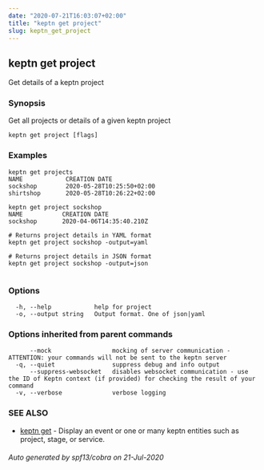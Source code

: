 ```yaml
---
date: "2020-07-21T16:03:07+02:00"
title: "keptn get project"
slug: keptn_get_project
---
```

## keptn get project

Get details of a keptn project

### Synopsis

Get all projects or details of a given keptn project

```
keptn get project [flags]
```

### Examples

```
keptn get projects
NAME            CREATION DATE
sockshop        2020-05-28T10:25:50+02:00
shirtshop       2020-05-28T10:26:22+02:00
	
keptn get project sockshop
NAME           CREATION DATE                 
sockshop       2020-04-06T14:35:40.210Z

# Returns project details in YAML format
keptn get project sockshop -output=yaml

# Returns project details in JSON format
keptn get project sockshop -output=json
	
```

### Options

```
  -h, --help            help for project
  -o, --output string   Output format. One of json|yaml
```

### Options inherited from parent commands

```
      --mock                 mocking of server communication - ATTENTION: your commands will not be sent to the keptn server
  -q, --quiet                suppress debug and info output
      --suppress-websocket   disables websocket communication - use the ID of Keptn context (if provided) for checking the result of your command
  -v, --verbose              verbose logging
```

### SEE ALSO

* [keptn get](../keptn_get/)	 - Display an event or one or many keptn entities such as project, stage, or service.

###### Auto generated by spf13/cobra on 21-Jul-2020
